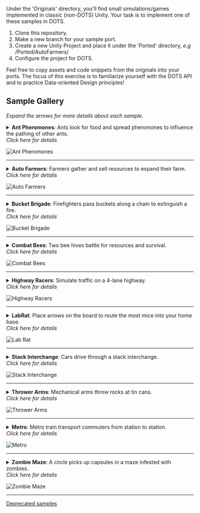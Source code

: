 Under the 'Originals' directory, you'll find small simulations/games implemented in classic (non-DOTS) Unity. Your task is to implement one of these samples in DOTS.

1. Clone this repository.
2. Make a new branch for your sample port.
3. Create a new Unity Project and place it under the 'Ported' directory, *e.g* /Ported/AutoFarmers/
4. Configure the project for DOTS.

Feel free to copy assets and code snippets from the originals into your ports. The focus of this exercise is to familiarize yourself with the DOTS API and to practice Data-oriented Design principles!


## Sample Gallery

*Expand the arrows for more details about each sample.*

<details>
  <summary><strong>Ant Pheromones</strong>: Ants look for food and spread pheromones to influence the pathing of other ants.<br><i>Click here for details</i></summary>
  
  <ul>
<li>Ants bring food from the source (green spot) to the destination (red spot).</li>
<li>Each ant spawns at the center point with a random heading.</li>
<li>Ants bounce off of walls at the inverse angle.</li>
<li>Ants will steer towards the food source (green dot) if they have line of sight.</li>
<li>Ants leave pheromone in the spots they walk over.</li>
<li>Ant steering is affected by pheromones, goal location (food or nest), obstacle avoidance and obstacle "bounce".</li>
<li>Pheromone at a spot decays over time.</li>
<li>Ant steering is also slightly randomized, so ants don’t walk in straight lines.</li>
<li>The gaps in the ring walls randomly vary in size and placement.</li>
<li>Keyboard controls allow the user to slow down, speed up, and reset the simulation.</li>
<li>The amount of pheromone an ant drops depends on the speed of the ant, and the speed depends on steering.</li>
</ul>
</details>

![Ant Pheromones](_imgs/AntPhermones.gif?raw=true)
 
---
 
<details>
  <summary><strong>Auto Farmers</strong>: Farmers gather and sell resources to expand their farm.<br><i>Click here for details</i></summary>
  
   <ul>
<li>On start, a single farmer (the green cylinders) spawns.</li>
<li>Farmers walk around to destroy rocks (the grey cylinders) to make way for tilling the soil (creating brown-striped crop cells).</li>
<li>A plant grows in each crop cell. (The color and mesh of plant randomly varies.)</li>
<li>When fully grown, a plant is ready for harvest by a farmer. Farmers deposit plants in the nearest silo (grey-blue cylinder).</li>
<li>When enough resources have been collected into a silo, a new farmer spawns from the silo.</li>
<li>Farmers look for their next task in a limited radius. If no task is found, they look in an increasingly larger radius until a task is found.</li>
<li>For every fifth farmer spawned, a drone is spawned instead.</li>
<li>Drones fly and harvest plants. They do not destroy rocks or plant crops.</li>
<li>After depositing, drones hover over the silo until they locate a plant to harvest.</li>
<li>Keyboard controls allow the user to reset the simulation.</li>
   </ul>
</details>
 
![Auto Farmers](_imgs/AutoFarmers.png?raw=true)
 
---
 
 <details>
   <summary><strong>Bucket Brigade</strong>: Firefighters pass buckets along a chain to extinguish a fire.<br><i>Click here for details</i></summary>
     
   <ul>
<li>Each cell of the grid has a temperature from 0.0 to 1.0. Cells above 0.2 are on fire and transmit heat to their neighbors. The color and height of a fire cell reflects its temperature. (For visual effect, a fire cell's height randomly oscillates a small amount, but this does not reflect its actual temperature.)</li>
<li>On start, a few random cells are on fire. Buckets are randomly placed around the field.</li>
<li>Workers are grouped into teams. Each team picks the closest cell on fire and forms two lines from the fire to the nearest water (blue cells outside the field). One line passes full buckets; the other passes empty buckets.</li>
<li>Each team has a bucket fetcher, who retrieves the nearest bucket, walks it to the water at the end of the line, fills the bucket, and then drops it.</li>
<li>Workers in the 'pass full' line look for full buckets on the ground within a small radius. When found, they walk over, pick up the bucket, carry it to the next worker up the line, and drop it. The last worker in the 'pass full' line empties the bucket on the fire (lowering the temperature of that cell and its eight surrounding cells to zero). Workers move slower while carrying a full bucket.</li>
<li>Workers in the 'pass empty' line behave the same but only carry empty buckets.</li>
<li>Every frame, a team will reposition its line to the fire cell closest to its current water source.</li>
<li>When a team's water source is exhausted, it repositions the line to the next closest water.</li>
<li>When repositioning, a worker will not resume its normal behavior until it has reached its new position.</li>
<li>In the moment between a worker placing a bucket on the ground and the next picking it up, the line might reposition, in which case the bucket will be left on the ground.</li>
<li>OPTIONAL: A small configured number of 'omniworkers' (black) are not part of any team. An omniworker picks up the nearest bucket, fills it at the nearest water source, and dumps it on the nearest fire.</li>
<li>Keyboard controls allow the user to reset the simulation.</li>
   </ul>
</details>

![Bucket Brigade](_imgs/BucketBrigade.png?raw=true)

---

<details>
  <summary><strong>Combat Bees</strong>: Two bee hives battle for resources and survival.<br><i>Click here for details</i></summary>
    
   <ul>
<li>Resources (green discs) spawn in the middle. Yellow bees spawn in the yellow base. Blue bees spawn in the blue base.</li>
<li>Resources spawned at the same location will stack on top of each other.</li>
<li>Bees pick up resources and drop them in their base.</li>
<li>When a resource hits the ground of a base, it explodes, spawning several bees of that base's color.</li>
<li>Bees not carrying resources may attack and destroy enemy bees.</li>
<li>A destroyed bee emits bee fragments and blood splatters, and the resource eventually carried falls to the ground.</li>
<li>Blood splatters on surfaces shrink to nothing over time.</li>
<li>Each bee's displayed scale oscillates along all three axes, but this is just a visual effect. Collisions are not affected.</li>
<li>Keyboard controls allow the user to reset the simulation.</li>
<li>Left mouse clicks spawn additional resources at the point clicked (determined by casting a ray from the cursor).</li>
<li>The camera can be controlled with the mouse (hold down right button to rotate, use mouse wheel to zoom). </li>
   </ul>
</details>

![Combat Bees](_imgs/CombatBees.gif?raw=true)

---

<details>
  <summary><strong>Highway Racers</strong>: Simulate traffic on a 4-lane highway.<br><i>Click here for details</i></summary>
  
  <ul>
<li>Each car has a random cruising speed, a random overtake speed, a random overtake distance, and a random overtake time (each within a fixed min/max range).</li>
<li>When traveling at its cruising speed, a car is grey. When going below its cruising speed, it turns red. While going above its cruising speed, it turns green.</li>
<li>Cars have three main states: cruising, looking to change lane, and overtaking.</li>
<li>While cruising, a car accelerates/brakes to its cruising speed; if it comes up behind a slower car within its overtake distance, it enters the 'looking to change lane' state.</li>
<li>A looking-to-change car will look for sufficient open space to its left or right to change lanes. While blocked from changing lanes, the car will tail the car ahead of it. When it is clear to change lane, it will enter the overtake state.</li>
<li>In the overtake state, a car first moves into another lane, then accelerates to its overtake speed. Once the car's overtake time elapses, it looks to move back into the lane it came from. If blocked from moving back, the car gives up and goes back to the cruising state. If at any time the car is impeded by a slower moving car within its overtake distance, it goes back to the cruising state.</li>
<li>Keyboard controls allow the user to reset the simulation.</li>
   </ul>
</details>

![Highway Racers](_imgs/HighwayRacers.gif?raw=true)

---

<details>
  <summary><strong>LabRat</strong>: Place arrows on the board to route the most mice into your home base.<br><i>Click here for details</i></summary>
    
   <ul>
<li>Mice spawn at frequent, randomized intervals from locations randomly chosen at startup.</li>
<li>The board has holes at random locations, both mice and cats can fall into those holes and despawn when that happens.</li>
<li>At start of play, walls are randomly placed between grid cells.</li>
<li>Cats and mice travel on the grid, changing direction when they hit a wall or travel over an arrow.</li>
<li>Cats spawn in random squares. When a cat and mouse intersect, the mouse is eaten.</li>
<li>When a mouse hits a player's 'home base' (one of the four dots placed near the center of the grid), the mouse disappears, and the player is awarded a point.</li>
<li>Similarly, when a cat hits a player's 'home base', the cat disappears, and the player gets negative points.</li>
<li>Players can place arrows in cells of the board. The green player places green arrows, the red player places red arrows, etc. A player cannot place their arrows in a cell occupied by an arrow of another player.</li>
<li>Once a player has three arrows on the board, their next placed arrow removes their oldest arrow on the board.</li>
<li>Only one player is human. The AI players just place their arrows randomly at random intervals.</li>
<li>At the end of 30 seconds, the player with the most points wins.</li>
<li>Keyboard controls allow the user to reset the simulation.</li>
<li>Walls can be added at runtime by left clicking while holding the shift key down.</li>
   </ul>
</details>

![Lab Rat](_imgs/LabRat.gif?raw=true)

---

<details>
  <summary><strong>Stack Interchange</strong>: Cars drive through a stack interchange.<br><i>Click here for details</i></summary>
   
   <ul>
   <li>At random intervals, cars spawn at the edge of the straight roads. Cars despawn when they run off the edge of the straight roads.</li>
   <li>Cars merging onto a new road should yield for cars on the road.</li>
   <li>Each road has two lanes. Cars in both lanes of a road travel in the same direction.</li>
   <li>Cars stay in their lanes through their whole trip, <em>e.g.</em> a car in the left lane will travel in the left lane on all roads.</li>
   <li>Each car has a color matching one of the roadways. A car's path through the interchange must include the roadway maching its color.</li>
   <li>Some roadways arch upwards to pass over other roads.</li>
   <li>The simulation has multiple interchanges, but each is unconnected and independent from the others. Cars of one interchange do not travel to the other interchanges.</li>
   <li>Keyboard controls allow the user to reset the simulation.</li>
   </ul>
</details>

![Stack Interchange](_imgs/StackInterchange.png?raw=true)

---

<details>
  <summary><strong>Thrower Arms</strong>: Mechanical arms throw rocks at tin cans.<br><i>Click here for details</i></summary>
   
   <ul>
   <li>The arms and hands are animated by inverse kinematics.</li>
   <li>The cans scroll in from the sides and wrap around.</li>
   <li>Rocks scroll in from the side and get destroyed once they reach the end. Additional rocks spawn along the path to ensure all arms have sufficient rocks.</li>
   <li>Two arms should never reach for the same ball.</li>
   <li>An arm does not collide with rocks or with other arms. The fingers wrap around a rock but do not actually grip the rock. The rock is temporarily attached to the hand.</li>
   <li>Once an arm has picked up a rock, it targets a can and calculates the required throwing trajectory). (No two arms should ever attempt to pick up the same rock or target the same can.)</li>
   <li>When struck, a can is affected by gravity and the force of the hit. A single rock can hit multiple cans. Rocks are impacted by their collisions with the cans. Cans do not collide with other cans.</li>
   <li>Falling rocks and cans despawn when they fall below a certain altitude.</li>
   <li>Keyboard controls allow the user to reset the simulation.</li>
   </ul>
</details>

![Thrower Arms](_imgs/ThrowerArms.gif?raw=true)

---

<details>
  <summary><strong>Metro</strong>: Metro train transport commuters from station to station.<br><i>Click here for details</i></summary>
    
   <ul>
   <li>The trains move on a fixed schedule. Passengers should not enter or exit the train if they do not have time to get in position before the train moves.</li>
   <li>Disembarking passengers randomly pick another train to board.</li>
   <li>The scene contains a set of authored control points that defines splines for the tracks. Some of these control points also define the placement of stations.</li>
   <li>Keyboard controls allow the user to reset the simulation.</li>
   </ul>
</details>

![Metro](_imgs/Metro.gif?raw=true)


---

<details>
  <summary><strong>Zombie Maze</strong>: A circle picks up capsules in a maze infested with zombies.<br><i>Click here for details</i></summary>
  
   <ul>
   <li>A player (yellow cube) and zombies (green cubes) move along the grid of the board.</li>
   <li>The interior maze walls are randomly generated at init time.</li>
   <li>The magenta walls move back and forth at a regular interval.</li>
   <li>The player wins by picking up all of the capsules.</li>
   <li>Most zombies path towards a randoly chosen pill. When a zombie reaches its destination pill, it selects another pill target.</li>
   <li>A fixed number of zombies path towards the player.</li>
   <li>Keyboard controls allow the user to reset the simulation.</li>
   </ul>
</details>

![Zombie Maze](_imgs/ZombieMaze.png?raw=true)

---

[Deprecated samples](deprecated.md)
